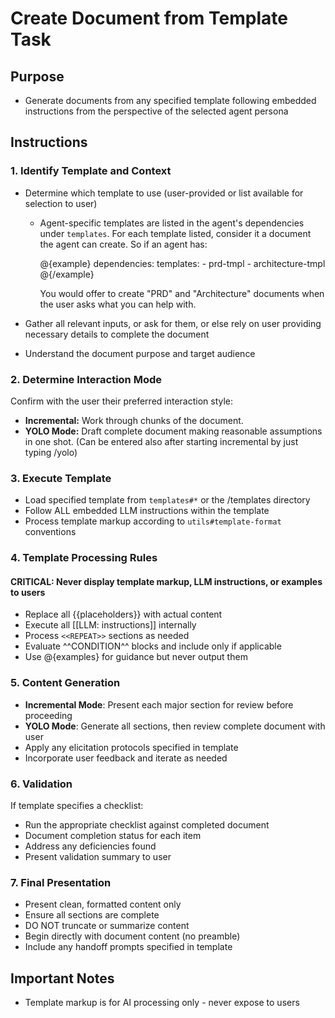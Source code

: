 # Create Document from Template Task

## Purpose

- Generate documents from any specified template following embedded instructions
  from the perspective of the selected agent persona

## Instructions

### 1. Identify Template and Context

- Determine which template to use (user-provided or list available for selection
  to user)

  - Agent-specific templates are listed in the agent's dependencies under
    `templates`. For each template listed, consider it a document the agent can
    create. So if an agent has:

    @{example} dependencies: templates: - prd-tmpl - architecture-tmpl
    @{/example}

    You would offer to create "PRD" and "Architecture" documents when the user
    asks what you can help with.

- Gather all relevant inputs, or ask for them, or else rely on user providing
  necessary details to complete the document
- Understand the document purpose and target audience

### 2. Determine Interaction Mode

Confirm with the user their preferred interaction style:

- **Incremental:** Work through chunks of the document.
- **YOLO Mode:** Draft complete document making reasonable assumptions in one
  shot. (Can be entered also after starting incremental by just typing /yolo)

### 3. Execute Template

- Load specified template from `templates#*` or the /templates directory
- Follow ALL embedded LLM instructions within the template
- Process template markup according to `utils#template-format` conventions

### 4. Template Processing Rules

#### CRITICAL: Never display template markup, LLM instructions, or examples to users

- Replace all {{placeholders}} with actual content
- Execute all [[LLM: instructions]] internally
- Process `<<REPEAT>>` sections as needed
- Evaluate ^^CONDITION^^ blocks and include only if applicable
- Use @{examples} for guidance but never output them

### 5. Content Generation

- **Incremental Mode**: Present each major section for review before proceeding
- **YOLO Mode**: Generate all sections, then review complete document with user
- Apply any elicitation protocols specified in template
- Incorporate user feedback and iterate as needed

### 6. Validation

If template specifies a checklist:

- Run the appropriate checklist against completed document
- Document completion status for each item
- Address any deficiencies found
- Present validation summary to user

### 7. Final Presentation

- Present clean, formatted content only
- Ensure all sections are complete
- DO NOT truncate or summarize content
- Begin directly with document content (no preamble)
- Include any handoff prompts specified in template

## Important Notes

- Template markup is for AI processing only - never expose to users
